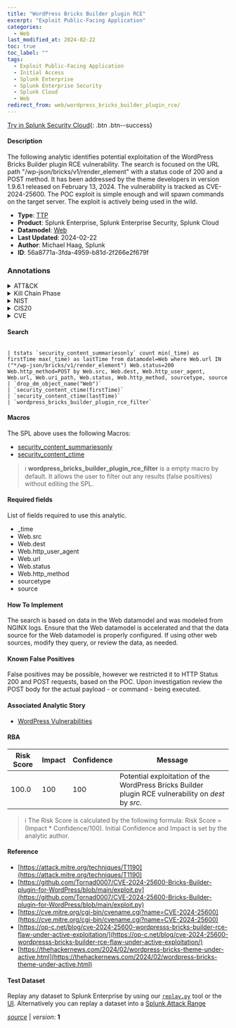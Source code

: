 ```yaml
---
title: "WordPress Bricks Builder plugin RCE"
excerpt: "Exploit Public-Facing Application"
categories:
  - Web
last_modified_at: 2024-02-22
toc: true
toc_label: ""
tags:
  - Exploit Public-Facing Application
  - Initial Access
  - Splunk Enterprise
  - Splunk Enterprise Security
  - Splunk Cloud
  - Web
redirect_from: web/wordpress_bricks_builder_plugin_rce/
---
```




[Try in Splunk Security Cloud](https://www.splunk.com/en_us/cyber-security.html){: .btn .btn--success}

#### Description

The following analytic identifies potential exploitation of the WordPress Bricks Builder plugin RCE vulnerability. The search is focused on the URL path &#34;/wp-json/bricks/v1/render_element&#34; with a status code of 200 and a POST method. It has been addressed by the theme developers in version 1.9.6.1 released on February 13, 2024. The vulnerability is tracked as CVE-2024-25600. The POC exploit is simple enough and will spawn commands on the target server. The exploit is actively being used in the wild.

- **Type**: [TTP](https://github.com/splunk/security_content/wiki/Detection-Analytic-Types)
- **Product**: Splunk Enterprise, Splunk Enterprise Security, Splunk Cloud
- **Datamodel**: [Web](https://docs.splunk.com/Documentation/CIM/latest/User/Web)
- **Last Updated**: 2024-02-22
- **Author**: Michael Haag, Splunk
- **ID**: 56a8771a-3fda-4959-b81d-2f266e2f679f

### Annotations
<details>
  <summary>ATT&CK</summary>

<div markdown="1">

#### [ATT&CK](https://attack.mitre.org/)

| ID          | Technique   | Tactic         |
| ----------- | ----------- |--------------- |
| [T1190](https://attack.mitre.org/techniques/T1190/) | Exploit Public-Facing Application | Initial Access |

</div>
</details>


<details>
  <summary>Kill Chain Phase</summary>

<div markdown="1">

* Delivery


</div>
</details>


<details>
  <summary>NIST</summary>

<div markdown="1">

* DE.CM



</div>
</details>

<details>
  <summary>CIS20</summary>

<div markdown="1">

* CIS 13



</div>
</details>

<details>
  <summary>CVE</summary>

<div markdown="1">


</div>
</details>


#### Search

```

| tstats `security_content_summariesonly` count min(_time) as firstTime max(_time) as lastTime from datamodel=Web where Web.url IN ("*/wp-json/bricks/v1/render_element") Web.status=200 Web.http_method=POST by Web.src, Web.dest, Web.http_user_agent, Web.url, Web.uri_path, Web.status, Web.http_method, sourcetype, source 
| `drop_dm_object_name("Web")` 
| `security_content_ctime(firstTime)` 
| `security_content_ctime(lastTime)` 
| `wordpress_bricks_builder_plugin_rce_filter`
```

#### Macros
The SPL above uses the following Macros:
* [security_content_summariesonly](https://github.com/splunk/security_content/blob/develop/macros/security_content_summariesonly.yml)
* [security_content_ctime](https://github.com/splunk/security_content/blob/develop/macros/security_content_ctime.yml)

> :information_source:
> **wordpress_bricks_builder_plugin_rce_filter** is a empty macro by default. It allows the user to filter out any results (false positives) without editing the SPL.



#### Required fields
List of fields required to use this analytic.
* _time
* Web.src
* Web.dest
* Web.http_user_agent
* Web.url
* Web.status
* Web.http_method
* sourcetype
* source



#### How To Implement
The search is based on data in the Web datamodel and was modeled from NGINX logs. Ensure that the Web datamodel is accelerated and that the data source for the Web datamodel is properly configured. If using other web sources, modify they query, or review the data, as needed.
#### Known False Positives
False positives may be possible, however we restricted it to HTTP Status 200 and POST requests, based on the POC. Upon investigation review the POST body for the actual payload - or command - being executed.

#### Associated Analytic Story
* [WordPress Vulnerabilities](/stories/wordpress_vulnerabilities)




#### RBA

| Risk Score  | Impact      | Confidence   | Message      |
| ----------- | ----------- |--------------|--------------|
| 100.0 | 100 | 100 | Potential exploitation of the WordPress Bricks Builder plugin RCE vulnerability on $dest$ by $src$. |


> :information_source:
> The Risk Score is calculated by the following formula: Risk Score = (Impact * Confidence/100). Initial Confidence and Impact is set by the analytic author.


#### Reference

* [https://attack.mitre.org/techniques/T1190](https://attack.mitre.org/techniques/T1190)
* [https://github.com/Tornad0007/CVE-2024-25600-Bricks-Builder-plugin-for-WordPress/blob/main/exploit.py](https://github.com/Tornad0007/CVE-2024-25600-Bricks-Builder-plugin-for-WordPress/blob/main/exploit.py)
* [https://cve.mitre.org/cgi-bin/cvename.cgi?name=CVE-2024-25600](https://cve.mitre.org/cgi-bin/cvename.cgi?name=CVE-2024-25600)
* [https://op-c.net/blog/cve-2024-25600-wordpresss-bricks-builder-rce-flaw-under-active-exploitation/](https://op-c.net/blog/cve-2024-25600-wordpresss-bricks-builder-rce-flaw-under-active-exploitation/)
* [https://thehackernews.com/2024/02/wordpress-bricks-theme-under-active.html](https://thehackernews.com/2024/02/wordpress-bricks-theme-under-active.html)



#### Test Dataset
Replay any dataset to Splunk Enterprise by using our [`replay.py`](https://github.com/splunk/attack_data#using-replaypy) tool or the [UI](https://github.com/splunk/attack_data#using-ui).
Alternatively you can replay a dataset into a [Splunk Attack Range](https://github.com/splunk/attack_range#replay-dumps-into-attack-range-splunk-server)




[*source*](https://github.com/splunk/security_content/tree/develop/detections/web/wordpress_bricks_builder_plugin_rce.yml) \| *version*: **1**